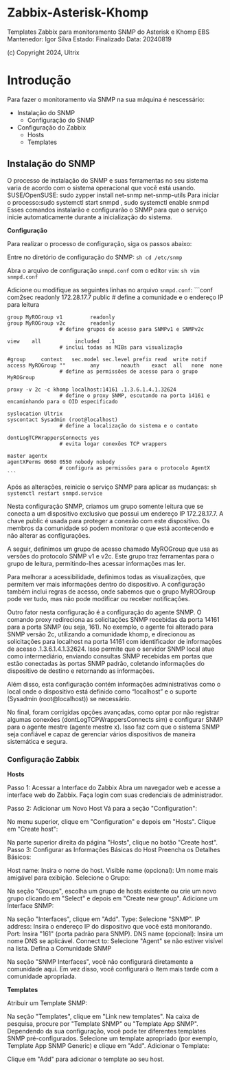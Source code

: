 # Zabbix-Asterisk-Khomp
Templates Zabbix para monitoramento SNMP do Asterisk e Khomp EBS
Mantenedor: Igor Silva
Estado: Finalizado
Data: 20240819

(c) Copyright 2024, Ultrix

# Introdução
Para fazer o monitoramento via SNMP na sua máquina é nescessário:
  
- Instalação do SNMP  
   - Configuração do SNMP  
- Configuração do Zabbix  
   - Hosts
   - Templates
    
## Instalação do SNMP

O processo de instalação do SNMP e suas ferramentas no seu sistema varia de acordo com o sistema operacional que você está usando.
SUSE/OpenSUSE: sudo zypper install net-snmp net-snmp-utils
Para iniciar o processo:sudo systemctl start snmpd ,  sudo systemctl enable snmpd
Esses comandos instalarão e configurarão o SNMP para que o serviço inicie automaticamente durante a inicialização do sistema.

**Configuração**

Para realizar o processo de configuração, siga os passos abaixo:

Entre no diretório de configuração do SNMP:
    ```sh
    cd /etc/snmp
    ```

Abra o arquivo de configuração `snmpd.conf` com o editor `vim`:
    ```sh
    vim snmpd.conf
    ```

Adicione ou modifique as seguintes linhas no arquivo `snmpd.conf`:
    ```conf
    com2sec readonly  172.28.17.7 public
                     # define a comunidade e o endereço IP para leitura

    group MyROGroup v1         readonly
    group MyROGroup v2c        readonly
                     # define grupos de acesso para SNMPv1 e SNMPv2c

    view    all           included   .1
                     # inclui todas as MIBs para visualização

    #group     context   sec.model sec.level prefix read  write notif
    access MyROGroup ""        any       noauth    exact  all   none  none
                     # define as permissões de acesso para o grupo MyROGroup

    proxy -v 2c -c khomp localhost:14161 .1.3.6.1.4.1.32624
                     # define o proxy SNMP, escutando na porta 14161 e encaminhando para o OID especificado

    syslocation Ultrix
    syscontact Sysadmin (root@localhost)
                     # define a localização do sistema e o contato

    dontLogTCPWrappersConnects yes
                     # evita logar conexões TCP wrappers

    master agentx
    agentXPerms 0660 0550 nobody nobody
                     # configura as permissões para o protocolo AgentX
    ```

Após as alterações, reinicie o serviço SNMP para aplicar as mudanças:
    ```sh
    systemctl restart snmpd.service
    ```



Nesta configuração SNMP, criamos um grupo somente leitura que se conecta a um dispositivo exclusivo que possui um endereço IP 172.28.17.7. A chave public é usada para proteger a conexão com este dispositivo. Os membros da comunidade só podem monitorar o que está acontecendo e não alterar as configurações.

A seguir, definimos um grupo de acesso chamado MyROGroup que usa as versões do protocolo SNMP v1 e v2c. Este grupo traz ferramentas para o grupo de leitura, permitindo-lhes acessar informações mas ler.

Para melhorar a acessibilidade, definimos todas as visualizações, que permitem ver mais informações dentro do dispositivo. A configuração também inclui regras de acesso, onde sabemos que o grupo MyROGroup pode ver tudo, mas não pode modificar ou receber notificações.

Outro fator nesta configuração é a configuração do agente SNMP. O comando proxy redireciona as solicitações SNMP recebidas da porta 14161 para a porta SNMP (ou seja, 161). No exemplo, o agente foi alterado para SNMP versão 2c, utilizando a comunidade khomp, e direcionou as solicitações para localhost na porta 14161 com identificador de informações de acesso .1.3.6.1.4.1.32624. Isso permite que o servidor SNMP local atue como intermediário, enviando consultas SNMP recebidas em portas que estão conectadas às portas SNMP padrão, coletando informações do dispositivo de destino e retornando as informações.

Além disso, esta configuração contém informações administrativas como o local onde o dispositivo está definido como “localhost” e o suporte (Sysadmin (root@localhost)) se necessário.

No final, foram corrigidas opções avançadas, como optar por não registrar algumas conexões (dontLogTCPWrappersConnects sim) e configurar SNMP para o agente mestre (agente mestre x). Isso faz com que o sistema SNMP seja confiável e capaz de gerenciar vários dispositivos de maneira sistemática e segura.

### Configuração Zabbix

**Hosts**

Passo 1: Acessar a Interface do Zabbix
Abra um navegador web e acesse a interface web do Zabbix.
Faça login com suas credenciais de administrador.

Passo 2: Adicionar um Novo Host
Vá para a seção "Configuration":

No menu superior, clique em "Configuration" e depois em "Hosts".
Clique em "Create host":

Na parte superior direita da página "Hosts", clique no botão "Create host".
Passo 3: Configurar as Informações Básicas do Host
Preencha os Detalhes Básicos:

Host name: Insira o nome do host.
Visible name (opcional): Um nome mais amigável para exibição.
Selecione o Grupo:

Na seção "Groups", escolha um grupo de hosts existente ou crie um novo grupo clicando em "Select" e depois em "Create new group".
Adicione um Interface SNMP:

Na seção "Interfaces", clique em "Add".
Type: Selecione "SNMP".
IP address: Insira o endereço IP do dispositivo que você está monitorando.
Port: Insira "161" (porta padrão para SNMP).
DNS name (opcional): Insira um nome DNS se aplicável.
Connect to: Selecione "Agent" se não estiver visível na lista.
Defina a Comunidade SNMP

Na seção "SNMP Interfaces", você não configurará diretamente a comunidade aqui. Em vez disso, você configurará o Item mais tarde com a comunidade apropriada.

**Templates**

Atribuir um Template SNMP:

Na seção "Templates", clique em "Link new templates".
Na caixa de pesquisa, procure por "Template SNMP" ou "Template App SNMP". Dependendo da sua configuração, você pode ter diferentes templates SNMP pré-configurados.
Selecione um template apropriado (por exemplo, Template App SNMP Generic) e clique em "Add".
Adicionar o Template:

Clique em "Add" para adicionar o template ao seu host.

                       
                        




